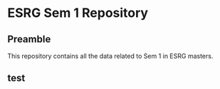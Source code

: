 # ESRG Sem 1 Repository

## Preamble
This repository contains all the data related to Sem 1 in ESRG masters.

## test
